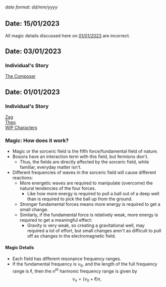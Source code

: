 <!-- ---
title: Quick Notes
--- -->
###### date format: dd/mm/yyyy

## Date: 15/01/2023

All magic details discussed here on [01/01/2023](quick_notes.md#magic-details) are incorrect.

## Date: 03/01/2023
### Individual's Story
[The Composer](Characters/the-composer.md)

## Date: 01/01/2023
### Individual's Story
[Zag](Characters/gurab-kaif.md)  
[Theo](Characters/theo-theodor.md)  
[WIP Characters](Characters/wip.md)  

### Magic: How does it work?
* Magic or the sorceric field is the fifth force/fundamental field of nature.
* Bosons have an interaction term with this field, but fermions don't.
  * Thus, the fields are directly affected by the sorceric field, while familiar, everyday matter isn't.
* Different frequencies of waves in the sorceric field will cause different reactions:
  * More energetic waves are required to manipulate (overcome) the natural tendencies of the four forces.
    * Like how more energy is required to pull a ball out of a deep well than is required to pick the ball up from the ground.
  * Stronger fundamental forces means more energy is required to get a small change.
  * Similarly, if the fundamental force is relatively weak, more energy is required to get a meaningful effect:
    * Gravity is very weak, so creating a gravitational well, may required a lot of effort, but small changes aren't as difficult to pull off as changes in the electromagnetic field.

#### Magic Details
* Each field has different resonance frequency ranges.
* If the fundamental frequency is $\nu_0$, and the length of the full frequency range is $\ell$, then the $n^{th}$ harmonic frequency range is given by
$$
	\nu_n = (\nu_0+\ell)n,
$$